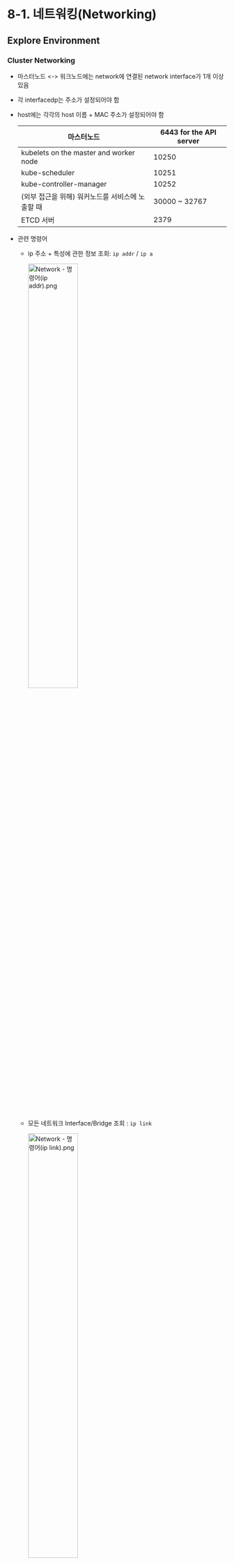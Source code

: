 # 8-1. 네트워킹(Networking)

## Explore Environment

### Cluster Networking

+ 마스터노드 <-> 워크노드에는 network에 연결된 network interface가 1개 이상 있음

+ 각 interfacedp는 주소가 설정되어야 함

+ host에는 각각의 host 이름 + MAC 주소가 설정되어야 함

  | 마스터노드                                       | 6443 for the API server |
  | ------------------------------------------------ | ----------------------- |
  | kubelets on the master and worker node           | 10250                   |
  | kube-scheduler                                   | 10251                   |
  | kube-controller-manager                          | 10252                   |
  | (외부 접근을 위해) 워커노드를 서비스에 노출할 때 | 30000 ~ 32767           |
  | ETCD 서버                                        | 2379                    |

+ 관련 명령어

  + ip 주소 + 특성에 관한 정보 조회: `ip addr` / `ip a`

    <img src="https://user-images.githubusercontent.com/33214969/161440566-1150c076-ae46-4b2d-8b70-4810b478c587.png" alt="Network - 명령어(ip addr).png" width="50%;" />

  + 모든 네트워크 Interface/Bridge 조회 : `ip link`

    <img src="https://user-images.githubusercontent.com/33214969/161440570-41e7d156-f1b0-48eb-bd6a-5ab0187f1929.png" alt="Network - 명령어(ip link).png" width="50%;" />

    + 마스터 노드 상의의 인터페이스의 MAC 주소 조회 : `ip link show [ip]`

      <img src="https://user-images.githubusercontent.com/33214969/161440569-379b3606-ae5a-40b9-bb34-ce31d7e5593c.png" alt="Network - 명령어(ip link show).png" width="50%;" />

  + route 테이블 조회 : `ip route` /  `ip route show [Gateway명]`

    <img src="https://user-images.githubusercontent.com/33214969/161440572-a8fc9276-0dde-4962-8097-83a17ee3c4c0.png" alt="Network - 명령어(ip route).png" width="50%;" />

    <img src="https://user-images.githubusercontent.com/33214969/161440571-328806ea-c4dc-47fe-8f9c-236f309eeabb.png" alt="Network - 명령어(ip route show).png" width="30%;" />

  + ip forward 조회 : `cat /proc/sys/net/ipv4/ip_forward`

    <img src="https://user-images.githubusercontent.com/33214969/161440568-87edba65-e80b-4712-ac32-f22e5d4d9907.png" alt="Network - 명령어(ip forward).png" width="40%;" />

  + 노드의 IP/MAC 주소 확인 : `arp [node명]`

    <img src="https://user-images.githubusercontent.com/33214969/161440563-382a832e-8f01-4a8e-a475-7c28ed24184e.png" alt="Network - 명령어(arp).png" width="50%;" />

  + ip/port 확인 : `netstat -nplt`

    <img src="https://user-images.githubusercontent.com/33214969/161440574-474bf0f7-01e9-41c5-a35d-e1ae167a4374.png" alt="Network - 명령어(netstat -nplt).png" width="50%;" />

  + 접속 확인 : `netstat -anp | grep [확인할 프로그램명]`

    <img src="https://user-images.githubusercontent.com/33214969/161440573-33cdbef4-2dd5-4ee7-8706-11709bd9e14c.png" alt="Network - 명령어(netstat -anp).png" width="50%;" />

  + **netstat 옵션**

    + -a 옵션 : 현재 다른 PC와 연결되어 있거나 대기(Listening) 중인 모든 port 확인
    + -r 옵션 : 라우팅 테이블 확인 / 커넥션되어 있는 port 확인
    + -n 옵션 : 현재 다른 PC와 연결되어 있는 port 확인
    + -e 옵션 : 랜카드에서 송수신한 패킷의 용량/종류 확인
    + -s 옵션 : IP, ICMP, UDP 프로토콜별 상태 확인
    + -t 옵션 : tcp protocol
    + -u 옵션 : udp protocol
    + -p 옵션 : 프로토콜 사용 Process ID 확인
    + ic 옵션 : 1초 단위로 보여줌

<br/>

## CNI(Container Network Interface)

### Pod Networking

+ 쿠버네티스는 kubenet이라는 기본적인 network plugin을 제공하지만, cross node network or network policy 설정과 같은 고급 기능은 구현되어 있지 않음 → nnetwork plugin을 따로 사용해야 함

+ 쿠버네티스는 모든 pod들이 unique한 ip 주소를 갖고, 해당 ip를 통해 같은 노드의 모든 pod들이 서로 통신할 수 있게 함

+ Networking Solution(ex. Flannel, NSX, ...)은 network를 구성할 필요 없이 자동으로 IP 주소를 할당하고 노드 및 다른 노드의 pod 간의 연결을 설정함

+ Pod Networking(클러스터 내부/외부의 pod 간 통신 방법)

  <img src="https://user-images.githubusercontent.com/33214969/161440589-5ca5850b-bd3a-4002-962f-868f89cb9454.png" alt="Network - Pod networking.png" width="40%;" />

  1. 노드에 컨테이너에 생성되면 network namespace를 생성함 → 쿠버네티스는 통신을 위해 namespace를 network에 붙임(이때, network = bridge network) ⇒ 각 노드에 bridge network를 생성함 각 노드에 Bridge network를 생성 + 기동(bring up)

     ```bash
     $ ip link add v-net-0 type bridge
     $ ip link set dev v-net-0 up     # 10.244.1.0/24로 할당
     $ addr add 10.244.1.1/24 dev v-net -0
     ```

  2. 각 bridge network, bridge interface에 ip 주소를 할당함 + 컨테이너를 network에 붙임. → pod는 각각 ip 주소를 할당받아 서로 통신할 수 있게 됨

  + veth(Virtual Ethernet Devices) : 한 쌍의 인터페이스가 Peer로 서로 연결된 가상 인터페이스

    + ip 주소 할당 → `ip link add`를 통해 생성할 수 있음 → pod들이 unique ip를 갖음 + 서로 통신할 수 있음 script 작성([net-script.sh](http://net-script.sh))
    + 컨테이너에 network 연결 → pipe or virtual network table을 사용함

    ```coffeescript
    # net-script.sh
    # veth pair 생성
    $ ip link add [veth명] type veth peer name [peer-name]
    
    # veth pair 연결
    $ ip link set up [veth명]
    $ ip link set up [veth명]
    
    # ip 주소 할당
    $ ip -n [namespace명] addr add ...
    $ ip -n [namespace명] route add ...
    
    # 인터페이스 bring up
    $ ip -n [namespace명] link add ...
    ```

  3. routing table을 이용해 모든 host에 대해 route를 구성함 → 다른 노드의 pod들과 통신 가능하도록

     ```coffeescript
     # in node1(129.168.1.11)
     $ ip route add 10.244.2.2 via 192.168.1.12
     # ping 10.244.2.2 -> node1 to node2 OK
     
     $ ip route add 10.244.4.3 via 192.168.1.13
     # ping 10.244.3.2 -> node1 to node3 OK
     ```

  4. CNI 사용

     <img src="https://user-images.githubusercontent.com/33214969/161440590-f79c8598-bc07-418e-b36c-7a034fa73bbe.png" alt="Network - Pod networking2.png" width="40%;" />

     + 10.244.0.0/16의 단일 대규모 network를 형성함 → CNI를 사용
     + CNI가 쿠버네티스에게 컨테이너를 작성하는 즉시 script를 호출하도록 요청함 + CNI는 컨테이너 추가/삭제를 담당하는 섹션을 추가/삭제해야 함
     + kubelet의 역할
       1. CNI 설정(Configuration)을 확인
       2. script 이름을 식별
       3. `/etc/cni/bin` 디렉토리를 검색
       4. add 명령과 컨테이너 이름 or namespace id를 사용하여 script를 실행

### CNI(Container Network Interface)

```tex
▫️ 컨테이너 간의 네트워킹을 제어할 수 있는 plugin
```

+ 특징
  + 컨테이너 작성을 담당하는 쿠버네티스 내의 컴포넌트에 의해 CNI plugin이 호출됨
  + 컨테이너가 생성된 후 해당 구성 요소가 적절한 network plugin을 호출함

### CNI in Kubernetes

+ kubelet을 통해 CNI 정보 확인 : `ps -aux | grep kubelet`

  ```bash
  $ ps -aux | grep kubelet
  # --network-plugin=cni
  # --cni-bin-dir=/opt/cni/bin
  # --cni-confi-dir=/etc/cni/net.d  -> net.d 안에 bridge.conf가 설정되어 있음
  ```

  + `--network-plugin=cni` : kubelet 실행 시, 받은 CNI 설정 정보
  + `--cni-bin-dir` : CNI 플러그인 파일 디렉토리
  + `--cni-confi-dir` : CNI 설정 파일 디렉토리

+ kubelet은 위의 정보들을 통해 CNI script의 add 명령어를 수행하여 network를 구성함

### CNI weave

```tex
▫️ CNI plugin의 한 종류
```

+ 배경

  + routing table은 수많은 entry를 지원할 수 없음 → 클러스터 내 노드가 너무 많고, 각 노드에 pod가 많은 환경에서는 다른 솔루션이 필요함

+ 특징

  + weave CNI plugin이 클러스터에 배포 > plugin이 각 노드에 agent or service를 배포함
  + weave는 노드, 네트워크, pod에 대한 정보를 교환하기 위해 서로 통신함
  + 각 agent or peer는 전체 설정의 topology를 저장함 → 다른 노드에 있는 pod와 노드의 ip를 알 수 있음
  + weave는 노드들에 각각 bridge를 생성 + weave라고 이름을 지정함 + 각 network에 ip 주소를 할당함
  + pod는 여러 bridge network에 연결할 수 있음 ex) pod가 docker에 만든 docker bridge 뿐만 아니라 seave bridge에도 붙을 수 있음
  + 패킷이 대상에 도달하기 위해 사용하는 경로는 컨테이너에 구성된 경로에 따라 다름

+ weave 동작방식

  <img src="https://user-images.githubusercontent.com/33214969/161440575-9c77ca79-d8cc-42f8-8f41-c0839d5dff97.png" alt="Network - CNI.png" width="50%;" />

  1. weave는 pod들이 agent에 도달할 수 있도록 구성된 올바른 경로를 확보하도록 함 + agent는 다른 pod들을 처리함
  2. 패킷이 하나의 pod에서 다른 노드의 다른 pod로 보내지면, weave는 패킷을 가로채고 별도의 network에 있음을 확인함
  3. 그 다음 이 패킷을 새로운 소스/대상이 있는 새 패킷으로 캡슐화 + network를 통해 전송함
  4. 다른 weave agent가 패킷을 검색/분해하여 패킷을 올바른 pod로 라우팅함

+ 쿠버네티스 클러스터에 weave 배포 방법

  + weave 및 weave peer는 클러스터 내의 각 노드에 service or daemon으로 배포될 수 있음
  + 만약, 쿠버네티스가 이미 설정되어 있을 경우, kubectl apply 명령어를 사용하여 클러스터에 pod로 배포될 수 있음 → `kubectl apply -f "<https://cloud.weave.works/k8s/net?k8s-version=$>(kubectl version | base64 | tr -d '\\n')&env.IPALLOC_RANGE=10.50.0.0/16"`

+ 관련 명령어

  + 네트워크 plugin 확인 : `ps -aux | grep kubelet` → `--network-plugin` 항목 확인
  + CNI의 binary로 구성된 경로 확인 : `ps -aux | grep kubelet` → `--cni-bin-dir` 항목 확인
  + host에서 사용가능한 CNI plugin 목록 확인 : `ls /opt/cni/bin` → 해당 폴더에서 사용 가능한 폴더(plugin) 확인
  + CNI plugin 확인 : `ls /etc/cni/net.d`
  + 컨테이너 or namespace 생성 후 kubelet에서 실행할 binary 실행 파일 확인 : `cat /etc/cni/net.d/[CNI plugin 파일명].confist` → `plugins.type` 항목 확인

  **weave 배포**

  + host 시스템의 ip 주소 확인 : `ip a`
  + weave pod 확인 : `kubectl get po -n kube-system | grep weave`
  + weave log 확인 : `kubectl logs -n kube-system [weave pod명] -c weave`
  + &env를 사용하여 기본 IP 주소(10.50.0.0)를 변경 : `kubectl apply -f "<https://cloud.weave.works/k8s/net?k8s-version=$>(kubectl version | base64 | tr -d '\\n')&env.IPALLOC_RANGE=10.50.0.0/16"`

<br/>

## Networking Weave

+ pod ip를 중복되지 않도록 할당하는 방법
  + ip 리스트를 파일로 저장하는 방법 → 가장 간단한 방법 → 이 파일을 각 host에 두고 ip를 관리할 수 있음
  + weave가 ip 주소를 관리하는 방법 → weave는 전체 network에 10.32.0.0/12에 해당하는 범위의 ip를 할당함 → 이는 10.32.0.1 ~ 10.47.255.254 범위에 해당함 → peer가 ip 주소를 동등하게 분할하여 각 노드에 할당함 → 해당 노드에서 생성된 pod는 해당 범위를 갖게 됨

### IPAM

```tex
▫️ ip 할당 관리
```

+ ex) DHCP, host-local, ...

  <img src="https://user-images.githubusercontent.com/33214969/161440588-d085f084-6d7c-4f10-8f83-934870b4171f.png" alt="Network - IPAM.png" width="50%;" />

+ conf 파일

  ```bash
  $ cat /etc/cni/net.d/net-script.conf
  
  # net-script.conf
  # {
  # 	"cniVersion": "0.2.0",
  # 	"name": "mynet",
  # 	"type": “net-script",
  # 	"bridge": "cni0",
  # 	"isGateway": true,
  # 	"ipMasq": true,
  # 	"ipam": {    # IPAM 부분
  # 		"type": "host-local",
  # 		"subnet": "10.244.0.0/16",
  # 		"routes": [
  # 					{ "dst": "0.0.0.0/0" }
  # 				]
  # 	}
  # }
  ```

+ pod의 ip 주소 확인 : (동작중인 컨테이너의 shell에 접근) `kubectl exec -ti [pod명] -- sh` / (ip 확인) : `ip route`

<br/>

## Service Networking

+ Service → 다른 pod에 호스팅된 service에 액세스하기 위해 사용함

  + ClusterIP → service가 생성되면 pod 종류와 관계없이 클러스터의 모든 pod에서 액세스가 가능함 → 클러스터 전체에서 service가 host될 때, pod가 노드에 host되지만, 특정 노드에 바인딩되지는 않음 → 클러스터 내에서만 service에 접근이 가능함
  + NodePort → NodePort 또한 할당된 ip 주소를 이용하여 ClusterIP와 동일하게 동작함 → 클러스터 내의 모든 노드의 port에 애플리케이션을 표시(expose)하므로 → 외부 사용자 or 애플리케이션이 service에 접근할 수 있음

+ Service가 어떻게 ip 주소를 갖고, 어떻게 클러스터의 모든 노드에서 사용할 수 있는지?

  <img src="https://user-images.githubusercontent.com/33214969/161440597-cf5fbc5c-beb2-40c7-8a05-3c83d1d04738.png" alt="Network - Service Networking(iptables)2.png" width="50%;" />

  + service의 개념

    + 모든 노드는 kubelet을 이용해 pod를 생성함 → 각 노드의 각 Kubelet은 apiserver를 통해 클러스터의 변경을 감시 + 새로운 pod가 생성될 때마다 노드에 pod를 생성함
    + 그 다음, CNI plugin을 호출하여 해당 pod의 networking을 구성함 + 각 노드는 kube-proxy을 실행함
    + kube-proxy는 kube-apiserver를 통해 클러스터의 변경을 감시함 + 새로운 service가 생성될 때마다 kube-proxy가 동적함
    + pod와 달리 service는 각 노드에서 생성되거나 or 각 노드에 할당되지 않음 → service는 클러스터 전체의 개념임(=클러스터 내의 모든 노드에 걸쳐 존재함)
    + service의 ip를 실제로 수신하고 있는 서버 or service는 없음. service를 위한 process, namespace, interface도 없음 → service는 가상의 객체임

  + service의 ip 취득 방법

    + service 객체와 코디네이터(coordinator)를 작성하면 미리 정의된 범위의 ip 주소가 할당됨
    + 각 노드에서 실행중인 kube-proxy는 service ip를 가져와서 클러스터 내의 각 노드에서 전송 규칙(forwarding rules)을 생성함 → 해당 ip에 도달하는 트래픽은 모두 pod의 ip로 전송되어야 함
    + pod의 ip가 1개 있으면 pod가 service의 ip에 도달하려고 할 때마다 클러스터의 모든 노드에서 접근할 수 있는 pod의 ip로 전달됨
    + service가 생성/삭제될 때마다 kube-module 컴포넌트는 이러한 규칙을 생성/삭제함
    + service가 생성될 때 할당되는 ClusterIP → kube-apiserver 옵션을 통해 정의된 범위 내에서 할당됨

  + kube-proxy

    <img src="https://user-images.githubusercontent.com/33214969/161440595-21d8ee93-95af-4ecf-8f8a-561c34a28ee2.png" alt="Network - Service Networking(iptables).png" width="50%;" />

    + forwarding rule 생성 방법 3가지
      1. userspace
      2. iptables(default)
      3. ipvs

  + iptables

    + kube-proxy의 iptable

      | IP:Port    | 10.99.13.178:80 |
      | ---------- | --------------- |
      | Forward to | 10.244.1.2      |

    + pod의 iptable

      | Pod DB                | 10.244.1.2          |
      | --------------------- | ------------------- |
      | Service DB(ClusterIP) | 10.103.132.104:3306 |

    + ip 범위 확인

      <img src="https://user-images.githubusercontent.com/33214969/161440594-fe61f027-8123-4925-9854-2dc846af5d78.png" alt="Network - Service Networking(ip range).png" width="50%;" />

+ 관련 명령어

  + kube-proxy의 forwarding rule 생성 : `kube-proxy --proxy-mode [upserspace | iptagles | ipvs] ...`
  + kube-proxy의 forwarding rule 확인 : `iptables -L -t nat | grep [service명]`
  + ip 범위 확인(`ipcalc` 사용)
    + ipcalc 설치 : `apt update` + `apt install ipcalc`
    + ip 범위 확인 : `ipcalc -b [ip]`
  + 클러스터의 node에 대해 구성된 ip 범위 확인 : `kubectl get nodes -o wide` → ip 확인 + `ip a` → 해당 ip 대역대를 확인
  + 클러스터의 pod에 대해 구성된 ip 범위 확인 : `kubectl logs [weave pod명] -c weave -n kube-system` → ipalloc-range 확인
  + 클러스터 내의 service에 대해 구성된 ip 확인 : `cat /etc/kubernetes/manifests/kube-apiserver.yaml | grep cluster-ip-range` / `kube-api-server --service-cluster-ip-range ipNet` + `ps aux | grep kube-api-server`의 `range` 항목
  + kube-proxy의 proxy 타입 확인 : `kubectl logs [kube-proxy의 pod명] -n kube-system`

<br/><br/>